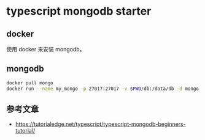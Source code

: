 # typescript mongodb starter

## docker

使用 docker 来安装 mongodb。

## mongodb

```zsh
docker pull mongo
docker run --name my_mongo -p 27017:27017 -v $PWD/db:/data/db -d mongo
```

## 参考文章

- https://tutorialedge.net/typescript/typescript-mongodb-beginners-tutorial/
